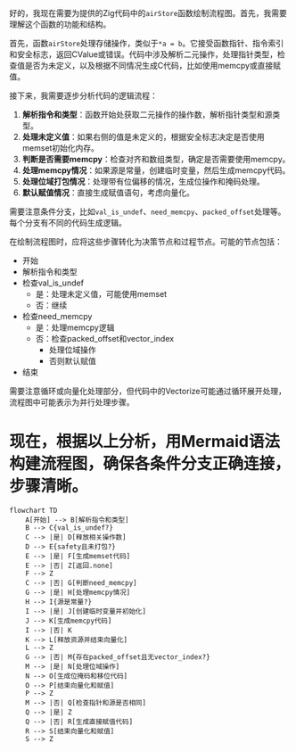 好的，我现在需要为提供的Zig代码中的`airStore`函数绘制流程图。首先，我需要理解这个函数的功能和结构。

首先，函数`airStore`处理存储操作，类似于`*a = b`。它接受函数指针、指令索引和安全标志，返回CValue或错误。代码中涉及解析二元操作，处理指针类型，检查值是否为未定义，以及根据不同情况生成C代码，比如使用memcpy或直接赋值。

接下来，我需要逐步分析代码的逻辑流程：

1. **解析指令和类型**：函数开始处获取二元操作的操作数，解析指针类型和源类型。
2. **处理未定义值**：如果右侧的值是未定义的，根据安全标志决定是否使用memset初始化内存。
3. **判断是否需要memcpy**：检查对齐和数组类型，确定是否需要使用memcpy。
4. **处理memcpy情况**：如果源是常量，创建临时变量，然后生成memcpy代码。
5. **处理位域打包情况**：处理带有位偏移的情况，生成位操作和掩码处理。
6. **默认赋值情况**：直接生成赋值语句，考虑向量化。

需要注意条件分支，比如`val_is_undef`、`need_memcpy`、`packed_offset`处理等。每个分支有不同的代码生成逻辑。

在绘制流程图时，应将这些步骤转化为决策节点和过程节点。可能的节点包括：

- 开始
- 解析指令和类型
- 检查val_is_undef
  - 是：处理未定义值，可能使用memset
  - 否：继续
- 检查need_memcpy
  - 是：处理memcpy逻辑
  - 否：检查packed_offset和vector_index
    - 处理位域操作
    - 否则默认赋值
- 结束

需要注意循环或向量化处理部分，但代码中的Vectorize可能通过循环展开处理，流程图中可能表示为并行处理步骤。

现在，根据以上分析，用Mermaid语法构建流程图，确保各条件分支正确连接，步骤清晰。
================================================
```mermaid
flowchart TD
    A[开始] --> B[解析指令和类型]
    B --> C{val_is_undef?}
    C --> |是| D[释放相关操作数]
    D --> E{safety且未打包?}
    E --> |是| F[生成memset代码]
    E --> |否| Z[返回.none]
    F --> Z
    C --> |否| G[判断need_memcpy]
    G --> |是| H[处理memcpy情况]
    H --> I{源是常量?}
    I --> |是| J[创建临时变量并初始化]
    J --> K[生成memcpy代码]
    I --> |否| K
    K --> L[释放资源并结束向量化]
    L --> Z
    G --> |否| M{存在packed_offset且无vector_index?}
    M --> |是| N[处理位域操作]
    N --> O[生成位掩码和移位代码]
    O --> P[结束向量化和赋值]
    P --> Z
    M --> |否| Q[检查指针和源是否相同]
    Q --> |是| Z
    Q --> |否| R[生成直接赋值代码]
    R --> S[结束向量化和赋值]
    S --> Z
```